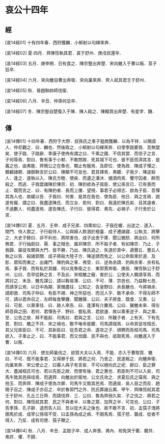 # 哀公十四年

## 經 <a name="12Ai14Jing"></a>

<a name="12Ai14Jing01">[哀14經01]</a> 十有四年春．西狩獲麟．小邾射以句繹來奔．

<a name="12Ai14Jing02">[哀14經02]</a> 夏‧四月．齊陳恆執其君．寘于舒州．庚戌叔還卒．

<a name="12Ai14Jing03">[哀14經03]</a> 五月．庚申朔．日有食之．陳宗豎出奔楚．宋向魋入于曹以叛．莒子狂卒．

<a name="12Ai14Jing04">[哀14經04]</a> 六月．宋向魋自曹出奔衛．宋向巢來奔．齊人弒其君壬于舒州．

<a name="12Ai14Jing05">[哀14經05]</a> 秋．晉趙鞅帥師伐衛．

<a name="12Ai14Jing06">[哀14經06]</a> 八月．辛丑．仲孫何忌卒．

<a name="12Ai14Jing07">[哀14經07]</a> 冬．陳宗豎自楚復入于陳．陳人殺之．陳轅買出奔楚．有星孛．饑．

## 傳 <a name="12Ai14Zhuan"></a>

<a name="12Ai14Zhuan01">[哀14傳01]</a> 十四年春．西狩于大野．叔孫氏之車子鉏商獲麟．以為不祥．以賜虞人．仲尼觀之．曰．麟也．然後取之．小邾射以句繹來奔．曰使季路要我．吾無盟矣．使子路．子路辭．季康子使冉有謂之曰．千乘之國．不信其盟．而信子之言．子何辱焉．對曰．魯有事于小邾．不敢問故．死其城下可也．彼不臣而濟其言．是義之也．由弗能．齊簡公之在魯也．闞止有寵焉．及即位．使為政．陳成子憚之．驟顧諸朝．諸御鞅言於公曰．陳闞不可並也．君其擇焉．弗聽．子我夕．陳逆殺人．逢之．遂執以入．陳氏方睦．使疾．而遺之潘沐．備酒肉焉．饗守囚者．醉而殺之．而逃．子我盟諸陳於陳宗．初．陳豹欲為子我臣．使公孫言已．已有喪而止．既而言之．曰．有陳豹者．長而上僂．望視．事君子必得志．欲為子臣．吾憚其為人也．故緩以告．子我曰．何害．是其在我也．使為臣．他日．與之言政．說遂有寵．謂之曰．我盡逐陳氏．而立女．若何．對曰．我遠於陳氏矣．且其違者．不過數人．何盡逐焉．遂告陳氏．子行曰．彼得君．弗先．必禍子．子行舍於公宮．

<a name="12Ai14Zhuan02">[哀14傳02]</a> 夏．五月．壬申．成子兄弟．四乘如公．子我在幄．出逆之．遂入．閉門．侍人禦之．子行殺侍人．公與婦人飲酒於檀臺．成子遷諸寢．公執戈．將擊之．大史子餘曰．非不利也．將除害也．成子出舍于庫．聞公猶怒．將出曰．何所無君．子行抽劍曰．需．事之賊也．誰非陳宗．所不殺子者．有如陳宗．乃止．子我歸．屬徒攻闈與大門．皆不勝．乃出．陳氏追之．失道於弇中．適豐丘．豐丘人執之以告．殺諸郭關．成子將殺大陸子方．陳逆請而免之．以公命取車於道．及耏．眾知而東之．出雍門．陳豹與之車．弗受．曰．逆為余請．豹與余車．余有私焉．事子我．而有私於其讎．何以見魯衛之士．東郭賈奔衛．庚辰．陳恆執公于舒州．公曰．吾早從鞅之言．不及此．宋桓魋之寵．害於公．公使夫人驟請享焉．而將討之．未及．魋先謀公．請以鞍易薄．公曰．不可．薄．宗邑也．乃益鞍七邑．而請享公焉．以日中為期．家備盡往．公知之．告皇野曰．余長魋也．今將禍余．請即救．司馬子仲曰．有臣不順．神之所惡也．而況人乎．敢不承命．不得左師不可．請以君命召之．左師每食擊鍾．聞鍾聲．公曰．夫子將食．既食．又奏．公曰．可矣．以乘車往．曰．跡人來告．曰．逢澤有介麇焉．公曰．雖魋未來．得左師吾與之田．若何．君憚告子．野曰．嘗私焉．君欲速．故以乘車逆子．與之乘．至．公告之故．拜不能起．司馬曰．君與之言．公曰．所難子者．上有天．下有先君．對曰．魋之不共．宋之禍也．敢不唯命是聽．司馬請瑞焉．以命其徒攻桓氏．其父兄故臣曰．不可．其新臣曰．從吾君之命．遂攻之子．頎騁而告桓司馬．司馬欲入．子車止之．曰．不能事君．而又伐國．民不與也．祇取死焉．向魋遂入于曹．以叛．

<a name="12Ai14Zhuan03">[哀14傳03]</a> 六月．使左師巢伐之．欲質大夫以入焉．不能．亦入于曹取質．魋曰．不可．既不能事君．又得罪于民．將若之何．乃舍之．民遂叛之．向魋奔衛．向巢來奔．宋公使止之．曰寡人與子有言矣．不可以絕向氏之祀．辭曰．臣之罪大．盡滅桓氏可也．若以先臣之故．而使有後．君之惠也．若臣則不可以入矣．司馬牛致其邑與珪焉．而適齊．向魋出於衛地．公文氏攻之．求夏后氏之璜焉．與之他玉．而奔齊．陳成子使為次卿．司馬牛又致其邑焉．而適吳．吳人惡之而反．趙簡子召之．陳成子亦召之．卒於魯郭門之外．阬氏葬諸丘輿．甲午．齊陳恆弒其君壬于舒州．孔丘三日齊．而請伐齊．三．公曰．魯為齊弱久矣．子之伐之．將若之何．對曰．陳恆弒其君．民之不與者半．以魯之眾．加齊之半．可克也．公曰．子告季孫．孔子辭．退而告人曰．吾以從大夫之後也．故不敢不言．初．孟孺子洩將圉馬於成．成宰公孫宿不受．曰孟孫為成之病．不圉馬焉．孺子怒．襲成．從者不得入．乃反．成有司使．孺子鞭之．

<a name="12Ai14Zhuan04">[哀14傳04]</a> 秋．八月．辛丑．孟懿子卒．成人奔喪．弗內．袒免哭于衢．聽共．弗許．懼．不歸．

